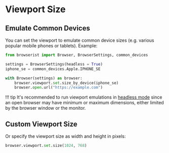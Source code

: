 # Viewport Size
## Emulate Common Devices
You can set the viewport to emulate common device sizes (e.g. various popular mobile phones or tablets). Example:

```python
from browserist import Browser, BrowserSettings, common_devices

settings = BrowserSettings(headless = True)
iphone_se = common_devices.Apple.IPHONE_SE

with Browser(settings) as browser:
    browser.viewport.set.size_by_device(iphone_se)
    browser.open.url("https://example.com")
```

!!! tip
    It's recommended to run viewport emulations in [headless mode](../performance/headless-mode.md) since an open browser may have minimum or maximum dimensions, either limited by the browser window or the monitor.

## Custom Viewport Size
Or specify the viewport size as width and height in pixels:

```python
browser.viewport.set.size(1024, 768)
```
